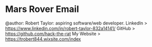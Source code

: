 # Mars Rover Email

@author: Robert Taylor: aspiring software/web developer.
LinkedIn > https://www.linkedin.com/in/robert-taylor-832a14141/
GitHub > https://github.com/hack-the-rat
My Website > https://trobert844.wixsite.com/index